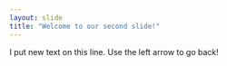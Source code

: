 ```yaml
---
layout: slide
title: "Welcome to our second slide!"
---
```

I put new text on this line.
Use the left arrow to go back!
